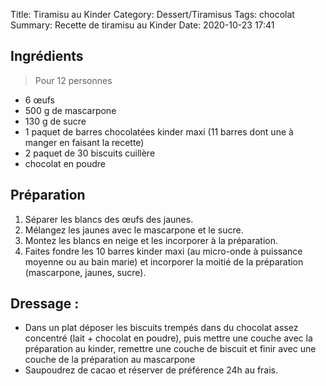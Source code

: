 Title: Tiramisu au Kinder
Category: Dessert/Tiramisus
Tags: chocolat
Summary: Recette de tiramisu au Kinder
Date:  2020-10-23 17:41

## Ingrédients
> Pour 12 personnes
- 6 œufs
- 500 g de mascarpone
- 130  g de sucre
- 1 paquet de barres chocolatées kinder maxi (11 barres dont une à manger en faisant la recette)
- 2 paquet de 30 biscuits cuillère
- chocolat en poudre

## Préparation
1. Séparer les blancs des œufs des jaunes.
2. Mélangez les jaunes avec le mascarpone et le sucre.
3. Montez les blancs en neige et les incorporer à la préparation.
4. Faites fondre les 10 barres kinder maxi (au micro-onde à puissance moyenne ou au bain marie) et incorporer la moitié de la préparation (mascarpone, jaunes, sucre).

## Dressage :
- Dans un plat déposer les biscuits trempés dans du chocolat assez concentré (lait + chocolat en poudre), puis mettre une couche avec la préparation au kinder, remettre une couche de biscuit et finir avec une couche de la préparation au mascarpone
- Saupoudrez de cacao et réserver de préférence 24h au frais.
